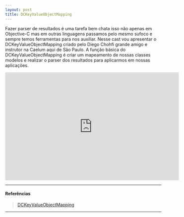 ```yaml
---
layout: post
title: DCKeyValueObjectMapping
---
```


Fazer parser de resultados é uma tarefa bem chata isso não apenas em Objective-C mas em outras linguagens passamos pelo mesmo sufoco e sempre temos ferramentas para nos auxiliar. Nesse cast vou apresentar o DCKeyValueObjectMapping criado pelo Diego Chohfi grande amigo e instrutor na Caelum aqui de São Paulo. A função básica do DCKeyValueObjectMapping é criar um mapeamento de nossas classes modelos e realizar o parser dos resultados para aplicarmos em nossas aplicações.

<div class="videoWrapper">
 <iframe src="http://player.vimeo.com/video/59032386" width="560" height="349" frameborder="0" webkitAllowFullScreen mozallowfullscreen allowFullScreen></iframe>
</div>

---

#### Referências

> [DCKeyValueObjectMapping](https://github.com/dchohfi/KeyValueObjectMapping)

---


